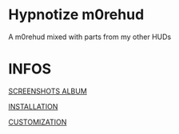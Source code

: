 # Hypnotize m0rehud

A m0rehud mixed with parts from my other HUDs


<a>INFOS</a>
====

[SCREENSHOTS ALBUM](http://imgur.com/a/2gckG)

[INSTALLATION](https://github.com/Hypnootize/m0rehud/wiki/Setup)

[CUSTOMIZATION](https://github.com/Hypnootize/m0rehud/wiki/Customization)
